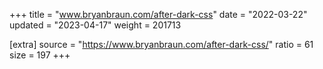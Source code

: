 +++
title = "www.bryanbraun.com/after-dark-css"
date = "2022-03-22"
updated = "2023-04-17"
weight = 201713

[extra]
source = "https://www.bryanbraun.com/after-dark-css/"
ratio = 61
size = 197
+++
